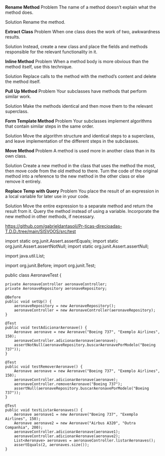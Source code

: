 **Rename Method**
Problem
The name of a method doesn’t explain what the method does.

Solution
Rename the method.

**Extract Class**
Problem
When one class does the work of two, awkwardness results.

Solution
Instead, create a new class and place the fields and methods responsible for the relevant functionality in it.

**Inline Method**
Problem
When a method body is more obvious than the method itself, use this technique.

Solution
Replace calls to the method with the method’s content and delete the method itself.

**Pull Up Method**
Problem
Your subclasses have methods that perform similar work.

Solution
Make the methods identical and then move them to the relevant superclass.


**Form Template Method**
Problem
Your subclasses implement algorithms that contain similar steps in the same order.

Solution
Move the algorithm structure and identical steps to a superclass, and leave implementation of the different steps in the subclasses.

**Move Method**
Problem
A method is used more in another class than in its own class.

Solution
Create a new method in the class that uses the method the most, then move code from the old method to there. Turn the code of the original method into a reference to the new method in the other class or else remove it entirely.

**Replace Temp with Query**
Problem
You place the result of an expression in a local variable for later use in your code.

Solution
Move the entire expression to a separate method and return the result from it. Query the method instead of using a variable. Incorporate the new method in other methods, if necessary.


https://github.com/gabrieldantasoli/Pr-ticas-direcioadas-T.D.D./tree/main/SISVOOS/src/test

import static org.junit.Assert.assertEquals;
import static org.junit.Assert.assertNotNull;
import static org.junit.Assert.assertNull;

import java.util.List;

import org.junit.Before;
import org.junit.Test;

public class AeronaveTest {

    private AeronaveController aeronaveController;
    private AeronaveRepository aeronaveRepository;

    @Before
    public void setUp() {
        aeronaveRepository = new AeronaveRepository();
        aeronaveController = new AeronaveController(aeronaveRepository);
    }

    @Test
    public void testAdicionarAeronave() {
        Aeronave aeronave = new Aeronave("Boeing 737", "Exemplo Airlines", 150);
        aeronaveController.adicionarAeronave(aeronave);
        assertNotNull(aeronaveRepository.buscarAeronavePorModelo("Boeing 737"));
    }

    @Test
    public void testRemoverAeronave() {
        Aeronave aeronave = new Aeronave("Boeing 737", "Exemplo Airlines", 150);
        aeronaveController.adicionarAeronave(aeronave);
        aeronaveController.removerAeronave("Boeing 737");
        assertNull(aeronaveRepository.buscarAeronavePorModelo("Boeing 737"));
    }

    @Test
    public void testListarAeronaves() {
        Aeronave aeronave1 = new Aeronave("Boeing 737", "Exemplo Airlines", 150);
        Aeronave aeronave2 = new Aeronave("Airbus A320", "Outra Companhia", 200);
        aeronaveController.adicionarAeronave(aeronave1);
        aeronaveController.adicionarAeronave(aeronave2);
        List<Aeronave> aeronaves = aeronaveController.listarAeronaves();
        assertEquals(2, aeronaves.size());
    }